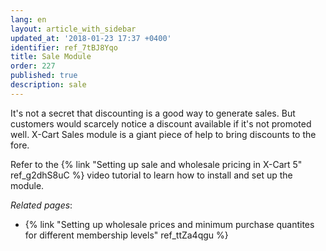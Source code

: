 ```yaml
---
lang: en
layout: article_with_sidebar
updated_at: '2018-01-23 17:37 +0400'
identifier: ref_7tBJ8Yqo
title: Sale Module
order: 227
published: true
description: sale
---
```

It's not a secret that discounting is a good way to generate sales. But customers would scarcely notice a discount available if it's not promoted well. X-Cart Sales module is a giant piece of help to bring discounts to the fore. 

Refer to the {% link "Setting up sale and wholesale pricing in X-Cart 5" ref_g2dhS8uC %} video tutorial to learn how to install and set up the module.

_Related pages_:
* {% link "Setting up wholesale prices and minimum purchase quantites for different membership levels" ref_ttZa4qgu %}
